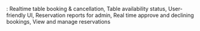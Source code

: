 : Realtime table booking & cancellation, Table availability status, User-friendly UI, Reservation reports for admin, Real time approve and declining bookings, View and manage reservations 
